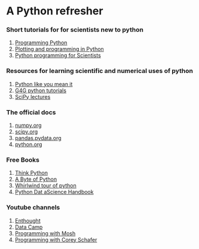 A Python refresher
=======================

### Short tutorials for for scientists new to python

   1. [Programming Python](http://swcarpentry.github.io/python-novice-inflammation/)
   2. [Plotting and programming in Python ](http://swcarpentry.github.io/python-novice-gapminder/)
   3. [Python programming for Scientists](http://wwwstaff.ari.uni-heidelberg.de/mitarbeiter/rschmidt/pycourse/index.html)
   
### Resources for learning scientific and numerical uses of python 

   1. [Python like you mean it](https://www.pythonlikeyoumeanit.com/)
   2. [G4G python tutorials](https://www.geeksforgeeks.org/python-programming-language/)
   3. [SciPy lectures](http://scipy-lectures.org/index.html)

### The official docs

   1. [numpy.org](https://numpy.org/learn/)
   2. [scipy.org](https://www.scipy.org/)
   3. [pandas.pydata.org](https://pandas.pydata.org/docs/getting_started/index.html)
   4. [python.org](https://docs.python.org/3/tutorial/)
   
### Free Books

   1. [Think Python](https://greenteapress.com/wp/think-python/)
   2. [A Byte of Python](https://python.swaroopch.com/)
   3. [Whirlwind tour of python](https://jakevdp.github.io/WhirlwindTourOfPython/)
   4. [Python Dat aScience Handbook](https://jakevdp.github.io/PythonDataScienceHandbook/)
   
### Youtube channels

  1. [Enthought](https://www.youtube.com/c/enthought/videos)
  2. [Data Camp](https://www.youtube.com/c/Datacamp/videos)
  3. [Programming with Mosh](https://www.youtube.com/c/programmingwithmosh/videos)
  4. [Programming with Corey Schafer](https://www.youtube.com/c/Coreyms/videos)